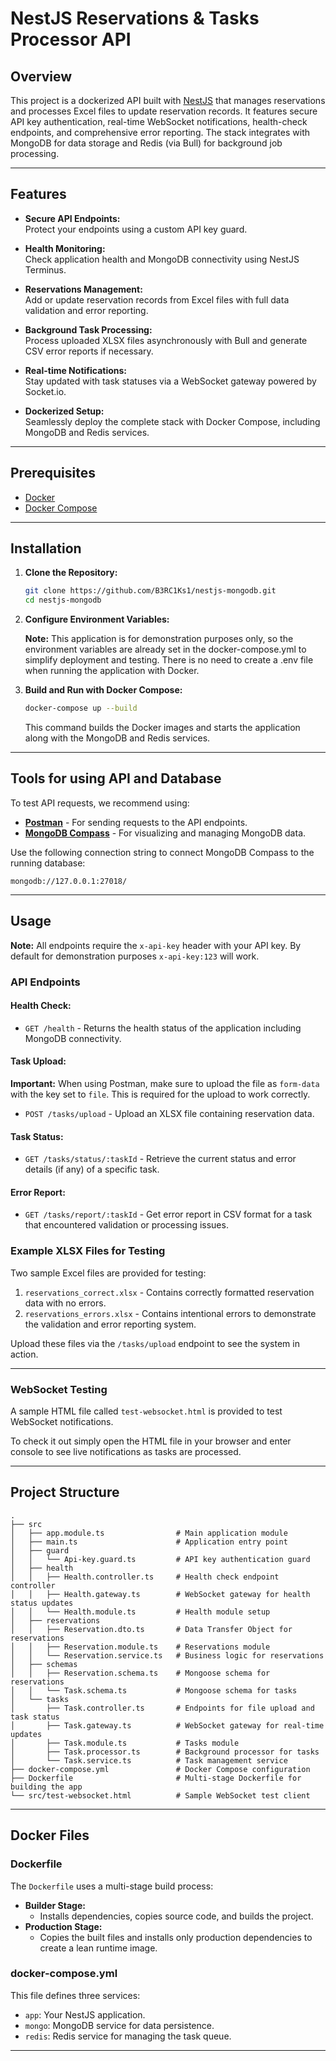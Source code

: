 # NestJS Reservations & Tasks Processor API

## Overview

This project is a dockerized API built with [NestJS](https://nestjs.com/) that manages reservations and processes Excel files to update reservation records. It features secure API key authentication, real-time WebSocket notifications, health-check endpoints, and comprehensive error reporting. The stack integrates with MongoDB for data storage and Redis (via Bull) for background job processing.

---

## Features

- **Secure API Endpoints:**  
  Protect your endpoints using a custom API key guard.

- **Health Monitoring:**  
  Check application health and MongoDB connectivity using NestJS Terminus.

- **Reservations Management:**  
  Add or update reservation records from Excel files with full data validation and error reporting.

- **Background Task Processing:**  
  Process uploaded XLSX files asynchronously with Bull and generate CSV error reports if necessary.

- **Real-time Notifications:**  
  Stay updated with task statuses via a WebSocket gateway powered by Socket.io.

- **Dockerized Setup:**  
  Seamlessly deploy the complete stack with Docker Compose, including MongoDB and Redis services.

---

## Prerequisites

- [Docker](https://www.docker.com/get-started)
- [Docker Compose](https://docs.docker.com/compose/)

---

## Installation

1. **Clone the Repository:**

   ```bash
   git clone https://github.com/B3RC1Ks1/nestjs-mongodb.git
   cd nestjs-mongodb
   ```

2. **Configure Environment Variables:**

   **Note:** This application is for demonstration purposes only, so the environment variables are already set in the docker-compose.yml to simplify deployment and testing. There is no need to create a .env file when running the application with Docker.

3. **Build and Run with Docker Compose:**

   ```bash
   docker-compose up --build
   ```

   This command builds the Docker images and starts the application along with the MongoDB and Redis services.

---

## Tools for using API and Database

To test API requests, we recommend using:
- **[Postman](https://www.postman.com/)** - For sending requests to the API endpoints.
- **[MongoDB Compass](https://www.mongodb.com/try/download/compass)** - For visualizing and managing MongoDB data.

Use the following connection string to connect MongoDB Compass to the running database:

```plaintext
mongodb://127.0.0.1:27018/
```

---

## Usage

**Note:** All endpoints require the `x-api-key` header with your API key. By default for demonstration purposes `x-api-key:123` will work.

### API Endpoints

#### Health Check:
- `GET /health` - Returns the health status of the application including MongoDB connectivity.

#### Task Upload:
**Important:** When using Postman, make sure to upload the file as `form-data` with the key set to `file`. This is required for the upload to work correctly.

- `POST /tasks/upload` - Upload an XLSX file containing reservation data.

#### Task Status:
- `GET /tasks/status/:taskId` - Retrieve the current status and error details (if any) of a specific task.

#### Error Report:
- `GET /tasks/report/:taskId` - Get error report in CSV format for a task that encountered validation or processing issues.

### Example XLSX Files for Testing
Two sample Excel files are provided for testing:
1. `reservations_correct.xlsx` - Contains correctly formatted reservation data with no errors.
2. `reservations_errors.xlsx` - Contains intentional errors to demonstrate the validation and error reporting system.

Upload these files via the `/tasks/upload` endpoint to see the system in action.

---

### WebSocket Testing

A sample HTML file called `test-websocket.html` is provided to test WebSocket notifications.

To check it out simply open the HTML file in your browser and enter console to see live notifications as tasks are processed.

---

## Project Structure

```
.
├── src
│   ├── app.module.ts                # Main application module
│   ├── main.ts                      # Application entry point
│   ├── guard
│   │   └── Api-key.guard.ts         # API key authentication guard
│   ├── health
│   │   ├── Health.controller.ts     # Health check endpoint controller
│   │   ├── Health.gateway.ts        # WebSocket gateway for health status updates
│   │   └── Health.module.ts         # Health module setup
│   ├── reservations
│   │   ├── Reservation.dto.ts       # Data Transfer Object for reservations
│   │   ├── Reservation.module.ts    # Reservations module
│   │   └── Reservation.service.ts   # Business logic for reservations
│   ├── schemas
│   │   ├── Reservation.schema.ts    # Mongoose schema for reservations
│   │   └── Task.schema.ts           # Mongoose schema for tasks
│   └── tasks
│       ├── Task.controller.ts       # Endpoints for file upload and task status
│       ├── Task.gateway.ts          # WebSocket gateway for real-time updates
│       ├── Task.module.ts           # Tasks module
│       ├── Task.processor.ts        # Background processor for tasks
│       └── Task.service.ts          # Task management service
├── docker-compose.yml               # Docker Compose configuration
├── Dockerfile                       # Multi-stage Dockerfile for building the app
└── src/test-websocket.html          # Sample WebSocket test client
```

---

## Docker Files

### Dockerfile
The `Dockerfile` uses a multi-stage build process:

- **Builder Stage:**
  - Installs dependencies, copies source code, and builds the project.
- **Production Stage:**
  - Copies the built files and installs only production dependencies to create a lean runtime image.

### docker-compose.yml
This file defines three services:

- `app`: Your NestJS application.
- `mongo`: MongoDB service for data persistence.
- `redis`: Redis service for managing the task queue.

---

